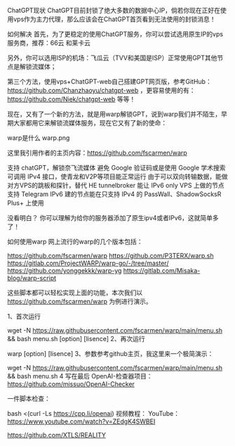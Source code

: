 ChatGPT现状
ChatGPT目前封锁了绝大多数的数据中心IP，倘若你现在正好在使用vps作为主力代理，那么应该会在ChatGPT首页看到无法使用的封锁消息！

如何解决
首先，为了更稳定的使用ChatGPT服务，你可以尝试选用原生IP的vps服务商，推荐：66云 和莱卡云

另外，你可以选用ISP的机场：飞瓜云（TVV和美国是ISP）正常使用GPT其他节点是解锁流媒体；

第三个方法，使用vps+ChatGPT-web自己搭建GPT网页版，参考GitHub：https://github.com/Chanzhaoyu/chatgpt-web ，更容易使用的有：https://github.com/Niek/chatgpt-web 等等！

现在，又有了一个新的方法，就是用warp解锁GPT，说到warp我们并不陌生，早期大家都用它来解锁流媒体服务，现在它又有了新的使命：

warp是什么
warp.png

这里我引用作者的主页内容：https://github.com/fscarmen/warp

支持 chatGPT，解锁奈飞流媒体
避免 Google 验证码或是使用 Google 学术搜索
可调用 IPv4 接口，使青龙和V2P等项目能正常运行
由于可以双向转输数据，能做对方VPS的跳板和探针，替代 HE tunnelbroker
能让 IPv6 only VPS 上做的节点支持 Telegram
IPv6 建的节点能在只支持 IPv4 的 PassWall、ShadowSocksR Plus+ 上使用

没看明白？
你可以理解为给你的服务器添加了原生ipv4或者IPv6，这就简单多了！

如何使用warp
网上流行的warp的几个版本包括：

https://github.com/fscarmen/warp
https://github.com/P3TERX/warp.sh
https://gitlab.com/ProjectWARP/warp-go/-/tree/master/
https://github.com/yonggekkk/warp-yg
https://gitlab.com/Misaka-blog/warp-script

这些脚本都可以轻松实现上面的功能，本次我们以 https://github.com/fscarmen/warp 为例进行演示。

1、首次运行

wget -N https://raw.githubusercontent.com/fscarmen/warp/main/menu.sh && bash menu.sh [option] [lisence]
2、再次运行

warp [option] [lisence]
3、参数参考github主页，我这里来一个极简演示：

wget -N https://raw.githubusercontent.com/fscarmen/warp/main/menu.sh && bash menu.sh 4
写在最后
OpenAI-检查器项目：https://github.com/missuo/OpenAI-Checker

一件脚本检查：

bash <(curl -Ls https://cpp.li/openai)
视频教程：
YouTube：https://www.youtube.com/watch?v=ZEdgK4SWBEI



https://github.com/XTLS/REALITY
